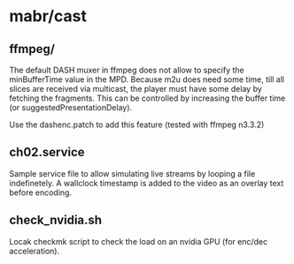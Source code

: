 # mabr/cast

## ffmpeg/

The default DASH muxer in ffmpeg does not allow to specify the minBufferTime value in the MPD. Because m2u does need some time, till all slices are received via multicast, the player must have some delay by fetching the fragments. This can be controlled by increasing the buffer time (or suggestedPresentationDelay).

Use the dashenc.patch to add this feature (tested with ffmpeg n3.3.2)


## ch02.service

Sample service file to allow simulating live streams by looping a file indefinetely. A wallclock timestamp is added to the video as an overlay text before encoding.


## check_nvidia.sh

Locak checkmk script to check the load on an nvidia GPU (for enc/dec acceleration).
